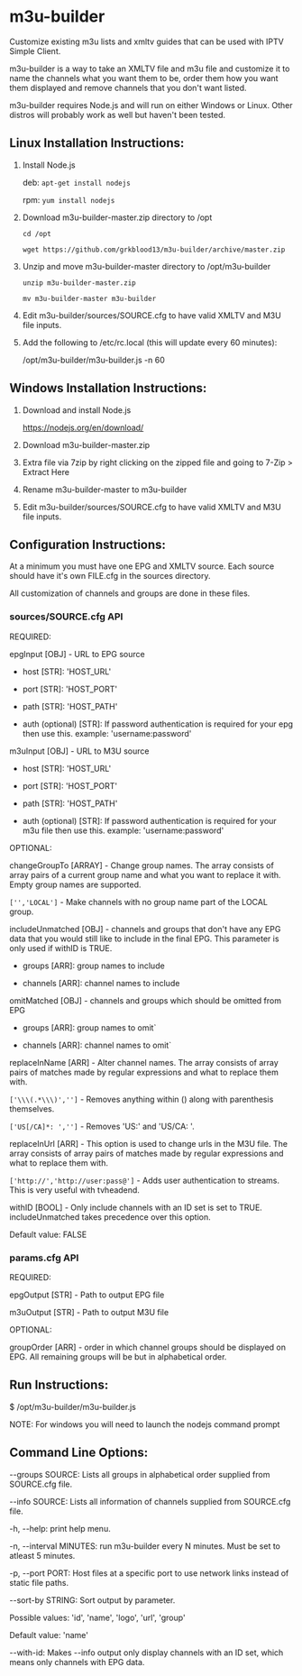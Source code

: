 # m3u-builder
Customize existing m3u lists and xmltv guides that can be used with IPTV Simple Client.

m3u-builder is a way to take an XMLTV file and m3u file and customize it to name the channels what you want them to be, order them how you want them displayed and remove channels that you don't want listed.

m3u-builder requires Node.js and will run on either Windows or Linux. Other distros will probably work as well but haven't been tested.

## Linux Installation Instructions:

1) Install Node.js

   deb: `apt-get install nodejs`
   
   rpm: `yum install nodejs`
   
1) Download m3u-builder-master.zip directory to /opt

   `cd /opt`

   `wget https://github.com/grkblood13/m3u-builder/archive/master.zip`

2) Unzip and move m3u-builder-master directory to /opt/m3u-builder

   `unzip m3u-builder-master.zip`

   `mv m3u-builder-master m3u-builder`

3) Edit m3u-builder/sources/SOURCE.cfg to have valid XMLTV and M3U file inputs.

4) Add the following to /etc/rc.local (this will update every 60 minutes):

   /opt/m3u-builder/m3u-builder.js -n 60
   
## Windows Installation Instructions:

1) Download and install Node.js

   https://nodejs.org/en/download/
   
2) Download m3u-builder-master.zip

3) Extra file via 7zip by right clicking on the zipped file and going to 7-Zip > Extract Here

4) Rename m3u-builder-master to m3u-builder

5) Edit m3u-builder/sources/SOURCE.cfg to have valid XMLTV and M3U file inputs.

## Configuration Instructions:

At a minimum you must have one EPG and XMLTV source. Each source should have it's own FILE.cfg in the sources directory.

All customization of channels and groups are done in these files.

### sources/SOURCE.cfg API

REQUIRED:

epgInput [OBJ] - URL to EPG source

  * host [STR]: 'HOST_URL'

  * port [STR]: 'HOST_PORT'

  * path [STR]: 'HOST_PATH'

  * auth (optional) [STR]: If password authentication is required for your epg then use this. example: 'username:password'

m3uInput [OBJ] - URL to M3U source

  * host [STR]: 'HOST_URL'

  * port [STR]: 'HOST_PORT'

  * path [STR]: 'HOST_PATH'

  * auth (optional) [STR]: If password authentication is required for your m3u file then use this. example: 'username:password'

OPTIONAL:

changeGroupTo [ARRAY] - Change group names. The array consists of array pairs of a current group name and what you want to replace it with. Empty group names are supported.

  `['','LOCAL']` - Make channels with no group name part of the LOCAL group.

includeUnmatched [OBJ] - channels and groups that don't have any EPG data that you would still like to include in the final EPG. This parameter is only used if withID is TRUE.

  * groups [ARR]: group names to include

  * channels [ARR]: channel names to include

omitMatched [OBJ] - channels and groups which should be omitted from EPG

  * groups [ARR]: group names to omit`

  * channels [ARR]: channel names to omit`

replaceInName [ARR] - Alter channel names. The array consists of array pairs of matches made by regular expressions and what to replace them with.

 `['\\\(.*\\\)','']` - Removes anything within () along with parenthesis themselves.

 `['US[/CA]*: ','']` - Removes 'US:' and 'US/CA: '.

replaceInUrl [ARR] - This option is used to change urls in the M3U file. The array consists of array pairs of matches made by regular expressions and what to replace them with.

 `['http://','http://user:pass@']` - Adds user authentication to streams. This is very useful with tvheadend.

withID [BOOL] - Only include channels with an ID set is set to TRUE. includeUnmatched takes precedence over this option.

  Default value: FALSE

### params.cfg API

REQUIRED:

epgOutput [STR] - Path to output EPG file

m3uOutput [STR] - Path to output M3U file

OPTIONAL:

groupOrder [ARR] - order in which channel groups should be displayed on EPG. All remaining groups will be but in alphabetical order.

## Run Instructions:

   $ /opt/m3u-builder/m3u-builder.js

   NOTE: For windows you will need to launch the nodejs command prompt

## Command Line Options:

--groups SOURCE: Lists all groups in alphabetical order supplied from SOURCE.cfg file.

--info SOURCE: Lists all information of channels supplied from SOURCE.cfg file.

-h, --help: print help menu.

-n, --interval MINUTES: run m3u-builder every N minutes. Must be set to atleast 5 minutes.

-p, --port PORT: Host files at a specific port to use network links instead of static file paths.

--sort-by STRING: Sort output by parameter.

  Possible values: 'id', 'name', 'logo', 'url', 'group'

  Default value: 'name'

--with-id: Makes --info output only display channels with an ID set, which means only channels with EPG data.
